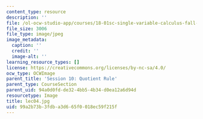 ```yaml
---
content_type: resource
description: ''
file: /ol-ocw-studio-app/courses/18-01sc-single-variable-calculus-fall-2010/99a2b73b3fdba3d665f0018ec59f215f_lec04.jpg
file_size: 3006
file_type: image/jpeg
image_metadata:
  caption: ''
  credit: ''
  image-alt: ''
learning_resource_types: []
license: https://creativecommons.org/licenses/by-nc-sa/4.0/
ocw_type: OCWImage
parent_title: 'Session 10: Quotient Rule'
parent_type: CourseSection
parent_uid: 94a0d0fd-de32-4bb5-4b34-d0ea12a6d94d
resourcetype: Image
title: lec04.jpg
uid: 99a2b73b-3fdb-a3d6-65f0-018ec59f215f
---
```

